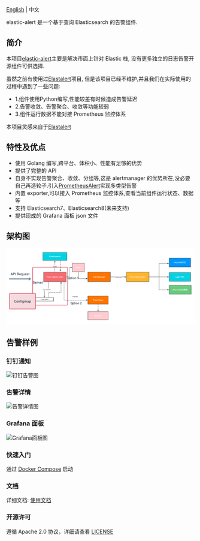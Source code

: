 [English](./README.md) | 中文

elastic-alert 是一个基于查询 Elasticsearch 的告警组件.

## 简介

本项目[elastic-alert](https://github.com/openinsight-proj/elastic-alert)主要是解决市面上针对 Elastic 栈,
没有更多独立的日志告警开源组件可供选择.

虽然之前有使用过[Elastalert](https://github.com/Yelp/elastalert)项目, 但是该项目已经不维护,并且我们在实际使用的过程中遇到了一些问题:

- 1.组件使用Python编写,性能较差有时候造成告警延迟
- 2.告警收敛、告警聚合、收敛等功能较弱
- 3.组件运行数据不能对接 Prometheus 监控体系

本项目灵感来自于[Elastalert](https://github.com/Yelp/elastalert)

## 特性及优点

- 使用 Golang 编写,跨平台、体积小、性能有足够的优势
- 提供了完整的 API
- 自身不实现告警聚合、收敛、分组等,这是 alertmanager 的优势所在,没必要自己再造轮子.引入[PrometheusAlert](https://github.com/feiyu563/PrometheusAlert)实现多类型告警
- 内置 exporter,可以接入 Prometheus 监控体系,查看当前组件运行状态、数据等
- 支持 Elasticsearch7、Elasticsearch8(未来支持)
- 提供现成的 Grafana 面板 json 文件

## 架构图

![架构图](docs/img/architecture.png)

## 告警样例

### 钉钉通知

![钉钉告警图](docs/img/alert.png)

### 告警详情

![告警详情图](docs/img/detail.png)

### Grafana 面板

![Grafana面板图](docs/img/grafana.png)

### 快速入门

通过 [Docker Compose](./CONTRIBUTING.md) 启动

### 文档

详细文档:  [使用文档](docs/document.md)

### 开源许可

遵循 Apache 2.0 协议，详细请查看 [LICENSE](LICENSE)